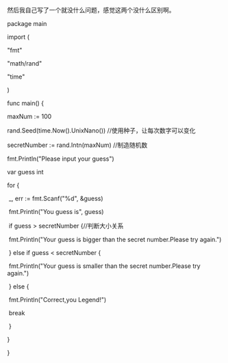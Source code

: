 然后我自己写了一个就没什么问题，感觉这两个没什么区别啊。

package main



import (

  "fmt"

  "math/rand"

  "time"

)



func main() {

  maxNum := 100

  rand.Seed(time.Now().UnixNano())  //使用种子，让每次数字可以变化

  secretNumber := rand.Intn(maxNum) //制造随机数

  fmt.Println("Please input your guess")

  var guess int

  for {

​    _, err := fmt.Scanf("%d", &guess)

​    fmt.Println("You guess is", guess)

​    if guess > secretNumber {//判断大小关系

​      fmt.Println("Your guess is bigger than the secret number.Please try again.")

​    } else if guess < secretNumber {

​      fmt.Println("Your guess is smaller than the secret number.Please try again.")

​    } else {

​      fmt.Println("Correct,you Legend!")

​      break

​    }

  }

}